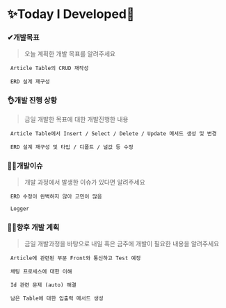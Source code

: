 # ✨Today I Developed🤞



### ✔개발목표

> 오늘 계획한 개발 목표를 알려주세요

```
 Article Table의 CRUD 재작성

 ERD 설계 재구성
```

### 👌개발 진행 상황

> 금일 개발한 목표에 대한 개발진행한 내용

```
 Article Table에서 Insert / Select / Delete / Update 메서드 생성 및 변경

 ERD 설계 재구성 및 타입 / 디폴트 / 널값 등 수정
```

### 🤷‍♂️개발이슈

> 개발 과정에서 발생한 이슈가 있다면 알려주세요

```
 ERD 수정이 완벽하지 않아 고민이 많음

 Logger
```

### 🐱‍🚀향후 개발 계획

> 금일 개발과정을 바탕으로 내일 혹은 금주에 개발이 필요한 내용을 알려주세요

```
 Article에 관련된 부분 Front와 통신하고 Test 예정

 채팅 프로세스에 대한 이해

 Id 관련 문제 (auto) 해결

 남은 Table에 대한 입출력 메서드 생성
 ```
